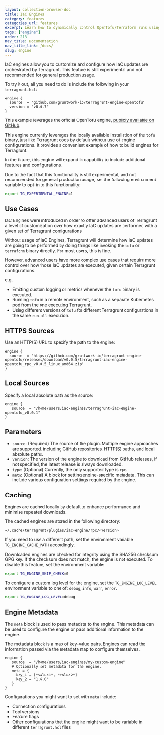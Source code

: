 ```yaml
---
layout: collection-browser-doc
title: IaC Engines
category: features
categories_url: features
excerpt: Learn how to dynamically control OpenTofu/Terraform runs using IaC engines.
tags: ["engine"]
order: 213
nav_title: Documentation
nav_title_link: /docs/
slug: engine
---
```


IaC engines allow you to customize and configure how IaC updates are orchestrated by Terragrunt. This feature is still experimental and not recommended for general production usage.

To try it out, all you need to do is include the following in your `terragrunt.hcl`:

```hcl
engine {
  source  = "github.com/gruntwork-io/terragrunt-engine-opentofu"
  version = "v0.0.7"
}
```

This example leverages the official OpenTofu engine, [publicly available on GitHub](https://github.com/gruntwork-io/terragrunt-engine-opentofu).

This engine currently leverages the locally available installation of the `tofu` binary, just like Terragrunt does by default without use of engine configurations. It provides a convenient example of how to build engines for Terragrunt.

In the future, this engine will expand in capability to include additional features and configurations.

Due to the fact that this functionality is still experimental, and not recommended for general production usage, set the following environment variable to opt-in to this functionality:

```sh
export TG_EXPERIMENTAL_ENGINE=1
```

## Use Cases

IaC Engines were introduced in order to offer advanced users of Terragrunt a level of customization over how exactly IaC updates are performed with a given set of Terragrunt configurations.

Without usage of IaC Engines, Terragrunt will determine how IaC updates are going to be performed by doing things like invoking the `tofu` or `terraform` binary directly. For most users, this is fine.

However, advanced users have more complex use cases that require more control over how those IaC updates are executed, given certain Terragrunt configurations.

e.g.

* Emitting custom logging or metrics whenever the `tofu` binary is executed.
* Running `tofu` in a remote environment, such as a separate Kubernetes pod from the one executing Terragrunt.
* Using different versions of `tofu` for different Terragrunt configurations in the same `run-all` execution.

## HTTPS Sources

Use an HTTP(S) URL to specify the path to the engine:

```hcl
engine {
  source  = "https://github.com/gruntwork-io/terragrunt-engine-opentofu/releases/download/v0.0.5/terragrunt-iac-engine-opentofu_rpc_v0.0.5_linux_amd64.zip"
}

```

## Local Sources

Specify a local absolute path as the source:

```hcl
engine {
   source  = "/home/users/iac-engines/terragrunt-iac-engine-opentofu_v0.0.1"
}
```

## Parameters

* `source`: (Required) The source of the plugin. Multiple engine approaches are supported, including GitHub repositories, HTTP(S) paths, and local absolute paths.
* `version`: The version of the engine to download from GitHub releases, if not specified, the latest release is always downloaded.
* `type`: (Optional) Currently, the only supported type is `rpc`.
* `meta`: (Optional) A block for setting engine-specific metadata. This can include various configuration settings required by the engine.

## Caching

Engines are cached locally by default to enhance performance and minimize repeated downloads.

The cached engines are stored in the following directory:

```sh
~/.cache/terragrunt/plugins/iac-engine/rpc/<version>
```

If you need to use a different path, set the environment variable `TG_ENGINE_CACHE_PATH` accordingly.

Downloaded engines are checked for integrity using the SHA256 checksum GPG key.
If the checksum does not match, the engine is not executed.
To disable this feature, set the environment variable:

```sh
export TG_ENGINE_SKIP_CHECK=0 
```

To configure a custom log level for the engine, set the `TG_ENGINE_LOG_LEVEL` environment variable to one of: `debug`, `info`, `warn`, `error`.

```sh
export TG_ENGINE_LOG_LEVEL=debug
```

## Engine Metadata

The `meta` block is used to pass metadata to the engine. This metadata can be used to configure the engine or pass additional information to the engine.

The metadata block is a map of key-value pairs. Engines can read the information passed via the metadata map to configure themselves.

```hcl
engine {
   source  = "/home/users/iac-engines/my-custom-engine"
   # Optionally set metadata for the engine.
   meta = { 
     key_1 = ["value1", "value2"]
     key_2 = "1.6.0"
   }
}
```

Configurations you might want to set with `meta` include:

* Connection configurations
* Tool versions
* Feature flags
* Other configurations that the engine might want to be variable in different `terragrunt.hcl` files
